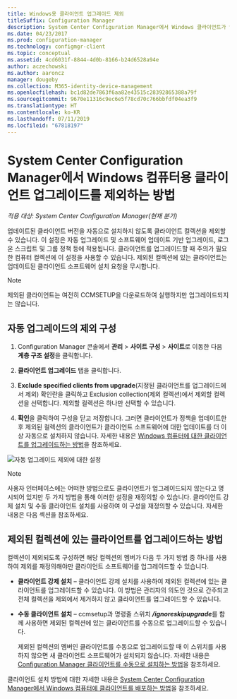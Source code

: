 ```yaml
---
title: Windows용 클라이언트 업그레이드 제외
titleSuffix: Configuration Manager
description: System Center Configuration Manager에서 Windows 클라이언트가 업그레이드되지 않도록 제외하는 방법을 알아봅니다.
ms.date: 04/23/2017
ms.prod: configuration-manager
ms.technology: configmgr-client
ms.topic: conceptual
ms.assetid: 4cd6031f-8844-4d0b-8166-b24d6528a94e
author: aczechowski
ms.author: aaroncz
manager: dougeby
ms.collection: M365-identity-device-management
ms.openlocfilehash: bc1d82de7863f6aa82e43515c28392865388a79f
ms.sourcegitcommit: 9670e11316c9ec6e5f78cd70c766bbfdf04ea3f9
ms.translationtype: HT
ms.contentlocale: ko-KR
ms.lasthandoff: 07/11/2019
ms.locfileid: "67818197"
---
```

# <a name="how-to-exclude-upgrading-clients-for-windows-computers-in-system-center-configuration-manager"></a>System Center Configuration Manager에서 Windows 컴퓨터용 클라이언트 업그레이드를 제외하는 방법

*적용 대상: System Center Configuration Manager(현재 분기)*

업데이트된 클라이언트 버전을 자동으로 설치하지 않도록 클라이언트 컬렉션을 제외할 수 있습니다. 이 설정은 자동 업그레이드 및 소프트웨어 업데이트 기반 업그레이드, 로그온 스크립트 및 그룹 정책 등에 적용됩니다. 클라이언트를 업그레이드할 때 주의가 필요한 컴퓨터 컬렉션에 이 설정을 사용할 수 있습니다. 제외된 컬렉션에 있는 클라이언트는 업데이트된 클라이언트 소프트웨어 설치 요청을 무시합니다.

>[!NOTE]
>제외된 클라이언트는 여전히 CCMSETUP을 다운로드하여 실행하지만 업그레이드되지는 않습니다.


## <a name="configure-exclusion-for-automatic-upgrades"></a>자동 업그레이드의 제외 구성

1. Configuration Manager 콘솔에서 **관리** > **사이트 구성** > **사이트**로 이동한 다음 **계층 구조 설정**을 클릭합니다.

2. **클라이언트 업그레이드** 탭을 클릭합니다.

3. **Exclude specified clients from upgrade**(지정된 클라이언트를 업그레이드에서 제외) 확인란을 클릭하고 Exclusion collection(제외 컬렉션)에서 제외할 컬렉션을 선택합니다. 제외할 컬렉션은 하나만 선택할 수 있습니다.

4.  **확인**을 클릭하여 구성을 닫고 저장합니다. 그러면 클라이언트가 정책을 업데이트한 후 제외된 컬렉션의 클라이언트가 클라이언트 소프트웨어에 대한 업데이트를 더 이상 자동으로 설치하지 않습니다. 자세한 내용은 [Windows 컴퓨터에 대한 클라이언트를 업그레이드하는 방법](upgrade-clients-for-windows-computers.md)을 참조하세요.

![자동 업그레이드 제외에 대한 설정](media/automatic_upgrade_exclusion.png)

>[!NOTE]
>사용자 인터페이스에는 어떠한 방법으로도 클라이언트가 업그레이드되지 않는다고 명시되어 있지만 두 가지 방법을 통해 이러한 설정을 재정의할 수 있습니다. 클라이언트 강제 설치 및 수동 클라이언트 설치를 사용하여 이 구성을 재정의할 수 있습니다. 자세한 내용은 다음 섹션을 참조하세요.

## <a name="how-to-upgrade-a-client-that-is-in-an-excluded-collection"></a>제외된 컬렉션에 있는 클라이언트를 업그레이드하는 방법

컬렉션이 제외되도록 구성하면 해당 컬렉션의 멤버가 다음 두 가지 방법 중 하나를 사용하여 제외를 재정의해야만 클라이언트 소프트웨어를 업그레이드할 수 있습니다.
- **클라이언트 강제 설치** – 클라이언트 강제 설치를 사용하여 제외된 컬렉션에 있는 클라이언트를 업그레이드할 수 있습니다. 이 방법은 관리자의 의도인 것으로 간주되고 전체 컬렉션을 제외에서 제거하지 않고 클라이언트를 업그레이드할 수 있습니다.       

- **수동 클라이언트 설치** – ccmsetup과 명령줄 스위치 ***/ignoreskipupgrade***를 함께 사용하면 제외된 컬렉션에 있는 클라이언트를 수동으로 업그레이드할 수 있습니다.

  제외된 컬렉션의 멤버인 클라이언트를 수동으로 업그레이드할 때 이 스위치를 사용하지 않으면 새 클라이언트 소프트웨어가 설치되지 않습니다. 자세한 내용은 [Configuration Manager 클라이언트를 수동으로 설치하는 방법](/sccm/core/clients/deploy/deploy-clients-to-windows-computers#BKMK_Manual)을 참조하세요.

클라이언트 설치 방법에 대한 자세한 내용은 [System Center Configuration Manager에서 Windows 컴퓨터에 클라이언트를 배포하는 방법](/sccm/core/clients/deploy/deploy-clients-to-windows-computers)을 참조하세요.